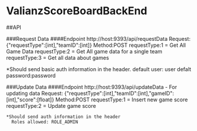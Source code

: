 # ValianzScoreBoardBackEnd
##API

###Request Data
####Endpoint
  http://host:9393/api/requestData
   Request: {"requestType":[int],"teamID":[int]}
   Method:POST
   requestType:1 = Get All Game Data
   requestType:2 = Get All game data for a single team
   requestType:3 = Get all data about games
   
   *Should send basic auth information in the header.
      default user: user 
      defalt password:password
   
###Update Data
####Endpoint
  http://host:9393/api/updateData - For updating data
    Request: {"requestType":[int],"teamID":[int],"gameID":[int],"score":[float]}
    Method:POST
    requestType:1 = Insert new game score
    requestType:2 = Update game score
    
    *Should send auth information in the header
      Roles allowed: ROLE_ADMIN
    
